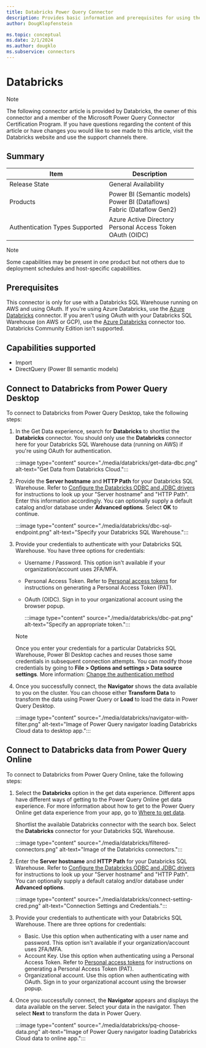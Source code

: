 ```yaml
---
title: Databricks Power Query Connector
description: Provides basic information and prerequisites for using the Power Query Databricks connector.
author: DougKlopfenstein

ms.topic: conceptual
ms.date: 2/1/2024
ms.author: dougklo
ms.subservice: connectors
---
```


# Databricks

> [!NOTE]
>The following connector article is provided by Databricks, the owner of this connector and a member of the Microsoft Power Query Connector Certification Program. If you have questions regarding the content of this article or have changes you would like to see made to this article, visit the Databricks website and use the support channels there.

## Summary

| Item | Description |
| ---- | ----------- |
| Release State | General Availability |
| Products | Power BI (Semantic models)<br/>Power BI (Dataflows)<br/>Fabric (Dataflow Gen2) |
| Authentication Types Supported | Azure Active Directory<br/>Personal Access Token<br/> OAuth (OIDC) |

> [!NOTE]
>Some capabilities may be present in one product but not others due to deployment schedules and host-specific capabilities.

## Prerequisites

This connector is only for use with a Databricks SQL Warehouse running on AWS and using OAuth. If you're using Azure Databricks, use the [Azure Databricks](databricks-azure.md) connector. If you aren't using OAuth with your Databricks SQL Warehouse (on AWS or GCP), use the [Azure Databricks](databricks-azure.md) connector too. Databricks Community Edition isn't supported.

## Capabilities supported

* Import
* DirectQuery (Power BI semantic models)

## Connect to Databricks from Power Query Desktop

To connect to Databricks from Power Query Desktop, take the following steps:

1. In the Get Data experience, search for **Databricks** to shortlist the **Databricks** connector. You should only use the **Databricks** connector here for your Databricks SQL Warehouse data (running on AWS) if you're using OAuth for authentication.

    :::image type="content" source="./media/databricks/get-data-dbc.png" alt-text="Get Data from Databricks Cloud.":::

2. Provide the **Server hostname** and **HTTP Path** for your Databricks SQL Warehouse. Refer to [Configure the Databricks ODBC and JDBC drivers](/azure/databricks/integrations/bi/jdbc-odbc-bi) for instructions to look up your "Server hostname" and "HTTP Path". Enter this information accordingly. You can optionally supply a default catalog and/or database under **Advanced options**. Select **OK** to continue.

    :::image type="content" source="./media/databricks/dbc-sql-endpoint.png" alt-text="Specify your Databricks SQL Warehouse.":::

3. Provide your credentials to authenticate with your Databricks SQL Warehouse. You have three options for credentials:

    * Username / Password. This option isn't available if your organization/account uses 2FA/MFA.
    * Personal Access Token. Refer to [Personal access tokens](/azure/databricks/sql/user/security/personal-access-tokens) for instructions on generating a Personal Access Token (PAT).
    * OAuth (OIDC). Sign in to your organizational account using the browser popup.

      :::image type="content" source="./media/databricks/dbc-pat.png" alt-text="Specify an appropriate token.":::

    > [!NOTE]
    > Once you enter your credentials for a particular Databricks SQL Warehouse, Power BI Desktop caches and reuses those same credentials in subsequent connection attempts. You can modify those credentials by going to **File > Options and settings > Data source settings**. More information: [Change the authentication method](../ConnectorAuthentication.md#change-the-authentication-method)

4. Once you successfully connect, the **Navigator** shows the data available to you on the cluster. You can choose either **Transform Data** to transform the data using Power Query or **Load** to load the data in Power Query Desktop.

    :::image type="content" source="./media/databricks/navigator-with-filter.png" alt-text="Image of Power Query navigator loading Databricks Cloud data to desktop app.":::

## Connect to Databricks data from Power Query Online

To connect to Databricks from Power Query Online, take the following steps:

1. Select the **Databricks** option in the get data experience. Different apps have different ways of getting to the Power Query Online get data experience. For more information about how to get to the Power Query Online get data experience from your app, go to [Where to get data](../where-to-get-data.md).

   Shortlist the available Databricks connector with the search box. Select the **Databricks** connector for your Databricks SQL Warehouse.

   :::image type="content" source="./media/databricks/filtered-connectors.png" alt-text="Image of the Databricks connectors.":::

2. Enter the **Server hostname** and **HTTP Path** for your Databricks SQL Warehouse. Refer to [Configure the Databricks ODBC and JDBC drivers](/azure/databricks/integrations/bi/jdbc-odbc-bi) for instructions to look up your "Server hostname" and "HTTP Path". You can optionally supply a default catalog and/or database under **Advanced options**.

   :::image type="content" source="./media/databricks/connect-setting-cred.png" alt-text="Connection Settings and Credentials.":::

3. Provide your credentials to authenticate with your Databricks SQL Warehouse. There are three options for credentials:

    * Basic. Use this option when authenticating with a user name and password. This option isn't available if your organization/account uses 2FA/MFA.
    * Account Key. Use this option when authenticating using a Personal Access Token. Refer to [Personal access tokens](/azure/databricks/sql/user/security/personal-access-tokens) for instructions on generating a Personal Access Token (PAT).
    * Organizational account. Use this option when authenticating with OAuth. Sign in to your organizational account using the browser popup.

4. Once you successfully connect, the **Navigator** appears and displays the data available on the server. Select your data in the navigator. Then select **Next** to transform the data in Power Query.

    :::image type="content" source="./media/databricks/pq-choose-data.png" alt-text="Image of Power Query navigator loading Databricks Cloud data to online app.":::
